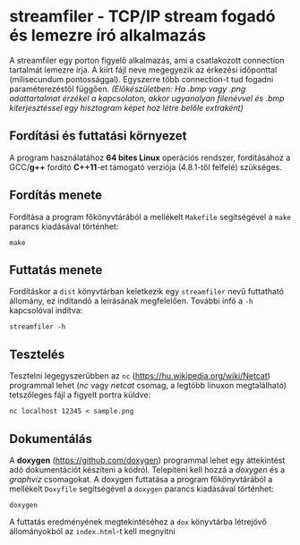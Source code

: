 # streamfiler - TCP/IP stream fogadó és lemezre író alkalmazás
A streamfiler egy porton figyelő alkalmazás, ami a csatlakozott connection tartalmát lemezre írja. A kiírt fájl neve megegyezik az érkezési időponttal (milisecundum pontossággal). Egyszerre több connection-t tud fogadni paraméterezéstől függően. *(Előkészületben: Ha .bmp vagy .png adattartalmat érzékel a kapcsolaton, akkor ugyanolyan filenévvel és .bmp kiterjesztéssel egy hisztogram képet hoz létre belőle extraként)*
## Fordítási és futtatási környezet
A program használatához **64 bites Linux** operációs rendszer, fordításához a GCC/**g++** fordító **C++11**-et támogató verziója (4.8.1-től felfelé) szükséges.
## Fordítás menete
Fordítása a program főkönyvtárából a mellékelt `Makefile` segítségével a `make` parancs kiadásával történhet:
```
make
```
## Futtatás menete
Fordításkor a `dist` könyvtárban keletkezik egy `streamfiler` nevű futtatható állomány, ez indítandó a leírásának megfelelően.
További infó a `-h` kapcsolóval indítva:
```
streamfiler -h
```
## Tesztelés
Tesztelni legegyszerűbben az `nc` (https://hu.wikipedia.org/wiki/Netcat) programmal lehet (*nc* vagy *netcat* csomag, a legtöbb linuxon megtalálható) tetszőleges fájl a figyelt portra küldve:
```
nc localhost 12345 < sample.png
```
## Dokumentálás
A **doxygen** (https://github.com/doxygen) programmal lehet egy áttekintést adó dokumentációt készíteni a kódról. Telepíteni kell hozzá a *doxygen* és a *graphviz* csomagokat.
A doxygen futtatása a program főkönyvtárából a mellékelt `Doxyfile` segítségével a `doxygen` parancs kiadásával történhet:
```
doxygen
```
A futtatás eredményének megtekintéséhez a `dox` könyvtárba létrejövő állományokból az `index.html`-t kell megnyitni
